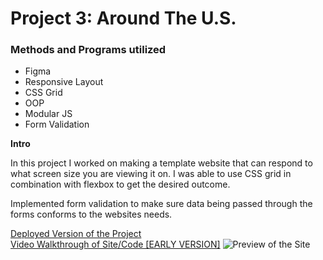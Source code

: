 # Project 3: Around The U.S.

### Methods and Programs utilized  
  
* Figma  
* Responsive Layout
* CSS Grid
* OOP
* Modular JS
* Form Validation
  
**Intro**
  
In this project I worked on making a template website that can respond to what screen size you are viewing it on. I was able to use CSS grid in combination with flexbox to get the desired outcome. 

Implemented form validation to make sure data being passed through the forms conforms to the websites needs.
  
[Deployed Version of the Project](https://pr3pared.github.io/se_project_aroundtheus/) <br>
[Video Walkthrough of Site/Code [EARLY VERSION]](https://drive.google.com/file/d/185jmtv0w9vqzQau5G5gGE1EijupPtc-8/view?usp=drive_link)
![Preview of the Site](https://github.com/pr3pared/se_project_aroundtheus/assets/18221162/27b47aa2-c5c0-46da-a916-c8037819952e)

